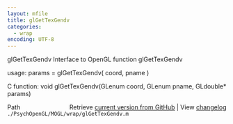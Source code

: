 ```yaml
---
layout: mfile
title: glGetTexGendv
categories:
  - wrap
encoding: UTF-8
---
```


glGetTexGendv  Interface to OpenGL function glGetTexGendv

usage:  params = glGetTexGendv\( coord, pname \)

C function:  void glGetTexGendv\(GLenum coord, GLenum pname, GLdouble\* params\)


<div class="code_header" style="text-align:right;">
  <span style="float:left;">Path&nbsp;&nbsp;</span> <span class="counter">Retrieve <a href=
  "https://raw.github.com/Psychtoolbox-3/Psychtoolbox-3/beta/./PsychOpenGL/MOGL/wrap/glGetTexGendv.m">current version from GitHub</a> | View <a href=
  "https://github.com/Psychtoolbox-3/Psychtoolbox-3/commits/beta/./PsychOpenGL/MOGL/wrap/glGetTexGendv.m">changelog</a></span>
</div>
<div class="code">
  <code>./PsychOpenGL/MOGL/wrap/glGetTexGendv.m</code>
</div>
